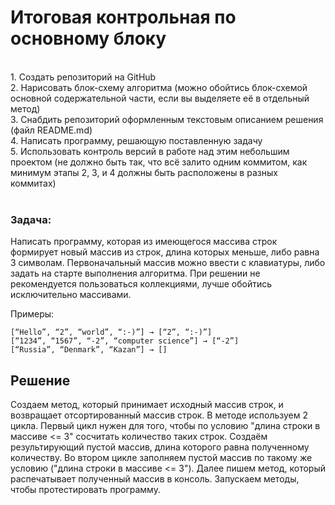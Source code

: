 # Итоговая контрольная по основному блоку
<br>
1. Создать репозиторий на GitHub<br>
2. Нарисовать блок-схему алгоритма (можно обойтись блок-схемой основной содержательной части, если вы выделяете её в отдельный метод)<br>
3. Снабдить репозиторий оформленным текстовым описанием решения (файл README.md)<br>
4. Написать программу, решающую поставленную задачу<br>
5. Использовать контроль версий в работе над этим небольшим проектом (не должно быть так, что всё залито одним коммитом, как минимум этапы 2, 3, и 4 должны быть расположены в разных коммитах)<br><br>

### Задача: 
Написать программу, которая из имеющегося массива строк формирует новый массив из строк, длина которых меньше, либо равна 3 символам. Первоначальный массив можно ввести с клавиатуры, либо задать на старте выполнения алгоритма. При решении не рекомендуется пользоваться коллекциями, лучше обойтись исключительно массивами.

Примеры:
```
[“Hello”, “2”, “world”, “:-)”] → [“2”, “:-)”]
[“1234”, “1567”, “-2”, “computer science”] → [“-2”]
[“Russia”, “Denmark”, “Kazan”] → []
```
## Решение
Создаем метод, который принимает исходный массив строк, и возвращает отсортированный массив строк.
В методе используем 2 цикла. 
Первый цикл нужен для того, чтобы по условию "длина строки в массиве <= 3" сосчитать количество таких строк. 
Создаём результирующий пустой массив, длина которого равна полученному количеству. 
Во втором цикле заполняем пустой массив по такому же условию ("длина строки в массиве <= 3").
Далее пишем метод, который распечатывает полученный массив в консоль.
Запускаем методы, чтобы протестировать программу.
